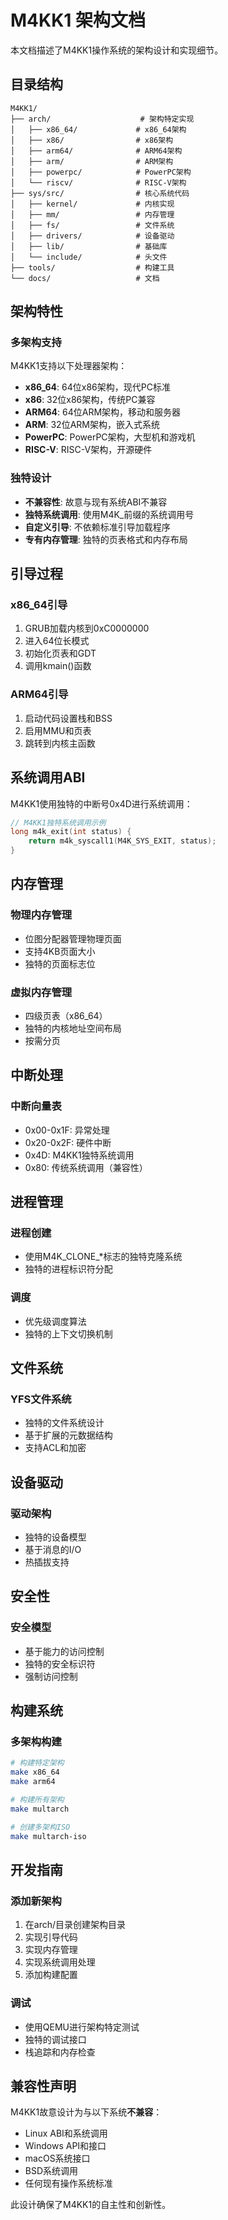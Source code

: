 # M4KK1 架构文档

本文档描述了M4KK1操作系统的架构设计和实现细节。

## 目录结构

```
M4KK1/
├── arch/                    # 架构特定实现
│   ├── x86_64/             # x86_64架构
│   ├── x86/                # x86架构
│   ├── arm64/              # ARM64架构
│   ├── arm/                # ARM架构
│   ├── powerpc/            # PowerPC架构
│   └── riscv/              # RISC-V架构
├── sys/src/                # 核心系统代码
│   ├── kernel/             # 内核实现
│   ├── mm/                 # 内存管理
│   ├── fs/                 # 文件系统
│   ├── drivers/            # 设备驱动
│   ├── lib/                # 基础库
│   └── include/            # 头文件
├── tools/                  # 构建工具
└── docs/                   # 文档
```

## 架构特性

### 多架构支持
M4KK1支持以下处理器架构：
- **x86_64**: 64位x86架构，现代PC标准
- **x86**: 32位x86架构，传统PC兼容
- **ARM64**: 64位ARM架构，移动和服务器
- **ARM**: 32位ARM架构，嵌入式系统
- **PowerPC**: PowerPC架构，大型机和游戏机
- **RISC-V**: RISC-V架构，开源硬件

### 独特设计
- **不兼容性**: 故意与现有系统ABI不兼容
- **独特系统调用**: 使用M4K_前缀的系统调用号
- **自定义引导**: 不依赖标准引导加载程序
- **专有内存管理**: 独特的页表格式和内存布局

## 引导过程

### x86_64引导
1. GRUB加载内核到0xC0000000
2. 进入64位长模式
3. 初始化页表和GDT
4. 调用kmain()函数

### ARM64引导
1. 启动代码设置栈和BSS
2. 启用MMU和页表
3. 跳转到内核主函数

## 系统调用ABI

M4KK1使用独特的中断号0x4D进行系统调用：

```c
// M4KK1独特系统调用示例
long m4k_exit(int status) {
    return m4k_syscall1(M4K_SYS_EXIT, status);
}
```

## 内存管理

### 物理内存管理
- 位图分配器管理物理页面
- 支持4KB页面大小
- 独特的页面标志位

### 虚拟内存管理
- 四级页表（x86_64）
- 独特的内核地址空间布局
- 按需分页

## 中断处理

### 中断向量表
- 0x00-0x1F: 异常处理
- 0x20-0x2F: 硬件中断
- 0x4D: M4KK1独特系统调用
- 0x80: 传统系统调用（兼容性）

## 进程管理

### 进程创建
- 使用M4K_CLONE_*标志的独特克隆系统
- 独特的进程标识符分配

### 调度
- 优先级调度算法
- 独特的上下文切换机制

## 文件系统

### YFS文件系统
- 独特的文件系统设计
- 基于扩展的元数据结构
- 支持ACL和加密

## 设备驱动

### 驱动架构
- 独特的设备模型
- 基于消息的I/O
- 热插拔支持

## 安全性

### 安全模型
- 基于能力的访问控制
- 独特的安全标识符
- 强制访问控制

## 构建系统

### 多架构构建
```bash
# 构建特定架构
make x86_64
make arm64

# 构建所有架构
make multarch

# 创建多架构ISO
make multarch-iso
```

## 开发指南

### 添加新架构
1. 在arch/目录创建架构目录
2. 实现引导代码
3. 实现内存管理
4. 实现系统调用处理
5. 添加构建配置

### 调试
- 使用QEMU进行架构特定测试
- 独特的调试接口
- 栈追踪和内存检查

## 兼容性声明

M4KK1故意设计为与以下系统**不兼容**：
- Linux ABI和系统调用
- Windows API和接口
- macOS系统接口
- BSD系统调用
- 任何现有操作系统标准

此设计确保了M4KK1的自主性和创新性。